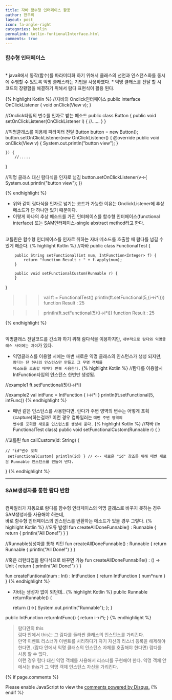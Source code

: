 ```yaml
---
title: 자바 함수형 인터페이스 활용
author: 한주희
layout: post
icon: fa-angle-right
categories: kotlin
permalink: kotlin-funtionalInterface.html
comments: true
---
```


### 함수형 인터페이스
<br>
* java8에서 동작(함수)를 파라미터화 하기 위해서 클래스의 선언과 인스턴스화를 동시에 수행할 수 있도록 익명 클래스라는 기법을 사용하였다.
* 익명 클래스를 전달 할 시 코드의 장황함을 해결하기 위해서 람다 표현식이 활용 된다.


{% highlight Kotlin %}
//자바의 Onclick인터페이스
public interface OnClickListener {
    void onClick(View v);
}

//Onclick타입의 변수를 인자로 받는 메소드
public class Button {
    public void setOnClickListener(OnClickListener l) {
            //......
    }
}

//익명클래스를 이용해 파라미터 전달
Button button = new Button();
button.setOnClickListener(new OnClickListener() {
        @override
        public void onClick(View v) {
            System.out.println("button view");
        }

    }) {
        //.....
}


//익명 클래스 대신 람다식을 인자로 넘김
button.setOnClickListener(v->{ System.out.println("button view"); })

{% endhighlight %}




* 위와 같이 람다식을 인자로 넘기는 코드가 가능한 이유는 OnclickListener에 추상 메소드가 단 하나만 있기 때문이다.
* 이렇게 하나의 추상 메소드를 가진 인터페이스를 <span class="highlighter-rouge">함수형 인터페이스(functional interface)</span> 또는 <span class="highlighter-rouge">SAM인터페이스-single abstract method</span>라고 한다.

<br>코틀린은 함수형 인터페이스를 인자로 취하는 자바 메소드를 호출할 때 람다를 넘길 수 있게 해준다.
{% highlight Kotlin %}
//자바
public class FunctionalTest {

        public String setFunctional(int num, IntFunction<Integer> f) {
            return "function Result : " + f.apply(num);
        }

        public void setFunctionalCustom(Runnable r) {
        }
}

> > > val ft = FunctionalTest()
>>> println(ft.setFunctional(5,{i->i*i}))
function Result : 25

>>> println(ft.setFunctional(5){i->i*i})
function Result : 25

{% endhighlight %}

<br>익명클래스 전달코드를 간소화 하기 위해 람다식을 이용하지만, <code>내부적으로 람다와 익명클래스 사이에는 차이</code>가 있다.
* 익명클래스를 이용할 시에는 매번 새로운 익명 클래스의 인스턴스가 생성 되지만,
<br><code>람다는 단 하나의 인스턴스만 만들고 그 무명 객체를 메소드를 호출할 때마다 반복 사용한다.</code>
{% highlight Kotlin %}
//람다를 이용할시 IntFunction타입의 인스턴스 한번만 생성됨.

//example1
ft.setFunctional(5){i->i*i}



//example2
val intFunc = IntFunction { i->i*i }
println(ft.setFunctional(5, intFunc))
{% endhighlight %}

* 매번 같은 인스턴스를 사용한다면, 란다가 주변 영역의 변수는 어떻게 포획(capture)하는걸까? 이런 경우 컴파일러는 <code>매번 주변 영역의 변수를 포획한 새로운 인스턴스를 생성해 준다.</code>
{% highlight Kotlin %}
//자바 (In FunctionalTest class)
public void setFunctionalCustom(Runnable r) {
}

//코틀린
fun callCustom(id: String) {

    // "id"변수 포획
     setFunctionalCustom{ println(id) } // <-- 새로운 "id" 참조를 위해 매번 새로운 Runnable 인스턴스를 만들어 낸다.
}
{% endhighlight %}

---
### SAM생성자를 통한 람다 반환
<br>
컴파일러가 자동으로 람다를 함수형 인터페이스의 익명 클래스로 바꾸지 못하는 경우 SAM생성자를 사용해야 하는데,
<br>바로 함수형 인터페이스의 인스턴스를 반환하는 메소드가 있을 경우 그렇다.
{% highlight Kotlin %}
//오류 발생!
fun createAllDoneFunnable() : Runnable {
    return { println("All Done!") }
}

//Runnable생성자를 통해 리턴
fun createAllDoneFunnable() : Runnable {
    return Runnable { println("All Done!") }
}

//혹은 리턴타입을 람다식으로 바꾸면 가능
fun createAllDoneFunnabl1e() : () -> Unit {
    return { println("All Done!") }
}

fun createFuntional(num : Int) : IntFunction<Int> {
    return IntFunction { num*num }
}
{% endhighlight %}

* 자바는 생성자 없이 되던데..
{% highlight Kotlin %}
public Runnable returnRunnable() {

    return ()->{
        System.out.println("Runnable");
    };
}

public IntFunction<Integer> returnIntFunc() {
    return i->i*i;
}
{% endhighlight %}

> <span class="fontHighlight1">람다안의 this</span>
<br>람다 안에서 this는 그 람다를 둘러싼 클래스의 인스턴스를 가리킨다.
<br>만약 이벤트 리스너가 이벤트를 처리하다가 자기 자신의 리스너 등록을 해제해야 한다면, (람다 안에서 익명 클래스의 인스턴스 자체를 호출해야 한다면) 람다를 사용 할 수 없다.
<br>이런 경우 람다 대신 익명 객체를 사용해서 리스너를 구현해야 한다. 익명 객체 안에서는 this가 그 익명 객체 인스턴스 자신을 가리킨다.

{% if page.comments %}

<div id="disqus_thread"></div>
<script>

/**
*  RECOMMENDED CONFIGURATION VARIABLES: EDIT AND UNCOMMENT THE SECTION BELOW TO INSERT DYNAMIC VALUES FROM YOUR PLATFORM OR CMS.
*  LEARN WHY DEFINING THESE VARIABLES IS IMPORTANT: https://disqus.com/admin/universalcode/#configuration-variables*/
/*
var disqus_config = function () {
this.page.url = PAGE_URL;  // Replace PAGE_URL with your page's canonical URL variable
this.page.identifier = PAGE_IDENTIFIER; // Replace PAGE_IDENTIFIER with your page's unique identifier variable
};
*/
(function() { // DON'T EDIT BELOW THIS LINE
var d = document, s = d.createElement('script');
s.src = 'https://juhee-studynote.disqus.com/embed.js';
s.setAttribute('data-timestamp', +new Date());
(d.head || d.body).appendChild(s);
})();
</script>
<noscript>Please enable JavaScript to view the <a href="https://disqus.com/?ref_noscript">comments powered by Disqus.</a></noscript>
{% endif %}
